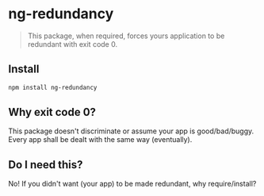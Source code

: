 # ng-redundancy
> This package, when required, forces yours application to be redundant with exit code 0.

## Install
```bash
npm install ng-redundancy
```

## Why exit code 0?
This package doesn't discriminate or assume your app is good/bad/buggy. Every app shall be dealt with the same way (eventually).

## Do I need this?
No! If you didn't want (your app) to be made redundant, why require/install?
